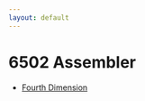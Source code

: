 ```yaml
---
layout: default
---
```

# 6502 Assembler
* [Fourth Dimension](/assignments/Fourth%20Dimension.html)
